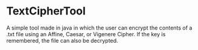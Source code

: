 # TextCipherTool
A simple tool made in java in which the user can encrypt the contents of a .txt file using an Affine, Caesar, or Vigenere Cipher. If the key is remembered, the file can also be decrypted. 
